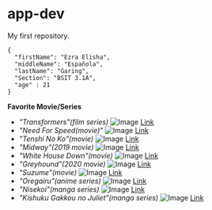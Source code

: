 # app-dev
My first repository.
```
{
  "firstName": "Ezra Elisha",
  "middleName": "Española",
  "lastName": "Garing",
  "Section": "BSIT 3.1A",
  "age" : 21
}
```
**Favorite Movie/Series**
- *"Transformers"(film series)* ![Image](Logo_of_Transformers.png) [Link](https://en.wikipedia.org/wiki/Transformers_(film_series))
- *"Need For Speed(movie)"* ![Image](Need_For_Speed_poster.jpg) [Link](https://en.wikipedia.org/wiki/Need_for_Speed_(film))
- *"Tenshi No Ko"(movie)* ![Image](Weathering_with_You_Poster.jpg) [Link](https://en.wikipedia.org/wiki/Weathering_with_You)
- *"Midway"(2019 movie)* ![Image](Midway_Movie_HD_Poster.jpeg) [Link](https://en.wikipedia.org/wiki/Midway_(2019_film))
- *"White House Down"(movie)* ![Image](White_House_Down_poster_with_billing_block.jpg) [Link](https://en.wikipedia.org/wiki/White_House_Down)
- *"Greyhound"(2020 movie)* ![Image](Greyhound_poster.jpeg) [Link](https://en.wikipedia.org/wiki/Greyhound_(film))
- *"Suzume"(movie)* ![Image](Suzume_no_Tojimari_poster.jpg) [Link](https://www.imdb.com/title/tt16428256/?ref_=tt_mv_close)
- *"Oregairu"(anime series)* ![Image](107912.jpg) [Link](https://myanimelist.net/anime/14813/Yahari_Ore_no_Seishun_Love_Comedy_wa_Machigatteiru)
- *"Nisekoi"(manga series)* ![Image](Nisekoi_Volume_1.jpg) [Link](https://en.wikipedia.org/wiki/Nisekoi)
- *"Kishuku Gakkou no Juliet"(manga series)* ![Image](Juliet_of_Boarding_School_volume_1_cover.jpg) [Link](https://en.wikipedia.org/wiki/Boarding_School_Juliet)

[^1]: Footnote
